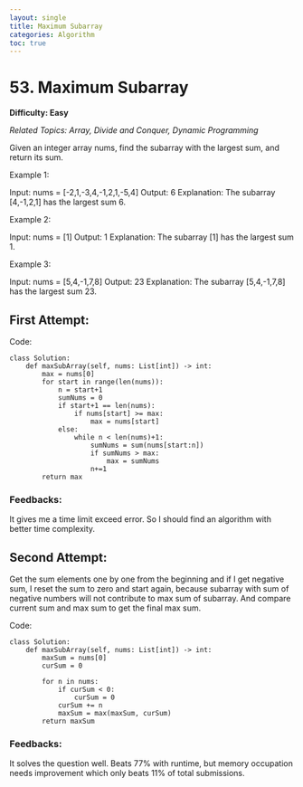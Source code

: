 ```yaml
---
layout: single
title: Maximum Subarray
categories: Algorithm
toc: true
---
```


# 53. Maximum Subarray

**Difficulty: Easy**

*Related Topics: Array, Divide and Conquer, Dynamic Programming*

Given an integer array nums, find the subarray with the largest sum, and return its sum.

Example 1:

Input: nums = [-2,1,-3,4,-1,2,1,-5,4]
Output: 6
Explanation: The subarray [4,-1,2,1] has the largest sum 6.

Example 2:

Input: nums = [1]
Output: 1
Explanation: The subarray [1] has the largest sum 1.

Example 3:

Input: nums = [5,4,-1,7,8]
Output: 23
Explanation: The subarray [5,4,-1,7,8] has the largest sum 23.

## First Attempt:

Code:
```
class Solution:
    def maxSubArray(self, nums: List[int]) -> int:
        max = nums[0]
        for start in range(len(nums)):
            n = start+1
            sumNums = 0
            if start+1 == len(nums):
                if nums[start] >= max:
                    max = nums[start]
            else:
                while n < len(nums)+1:
                    sumNums = sum(nums[start:n])
                    if sumNums > max:
                        max = sumNums
                    n+=1
        return max
```
### Feedbacks: 
It gives me a time limit exceed error. So I should find an algorithm with better time complexity.

## Second Attempt:

Get the sum elements one by one from the beginning and if I get negative sum, I reset the sum to zero and start again, because subarray with sum
of negative numbers will not contribute to max sum of subarray. And compare current sum and max sum to get the final max sum.

Code:
```
class Solution:
    def maxSubArray(self, nums: List[int]) -> int:
        maxSum = nums[0]
        curSum = 0

        for n in nums:
            if curSum < 0:
                curSum = 0
            curSum += n
            maxSum = max(maxSum, curSum)
        return maxSum
```

### Feedbacks: 
It solves the question well. Beats 77% with runtime, but memory occupation needs improvement which only beats 11% of total submissions.